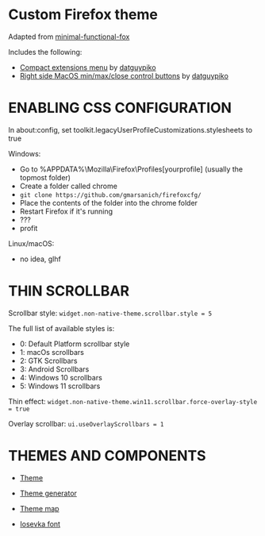 # Custom Firefox theme

Adapted from [minimal-functional-fox](https://github.com/mut-ex/minimal-functional-fox)

Includes the following:

- [Compact extensions menu](https://github.com/datguypiko/Firefox-Mod-Blur/blob/master/EXTRA%20MODS/Compact%20extensions%20menu) by [datguypiko](github.com/datguypiko)
- [Right side MacOS min/max/close control buttons](https://github.com/datguypiko/Firefox-Mod-Blur/blob/master/EXTRA%20MODS/Min-max-close%20control%20buttons/Right%20side%20MacOS%20style%20buttons/min-max-close_buttons.css) by [datguypiko](github.com/datguypiko)

# ENABLING CSS CONFIGURATION
In about:config, set toolkit.legacyUserProfileCustomizations.stylesheets to true

Windows: 
* Go to %APPDATA%\Mozilla\Firefox\Profiles\[yourprofile] (usually the topmost folder)
* Create a folder called chrome    
* ```git clone https://github.com/gmarsanich/firefoxcfg/```
* Place the contents of the folder into the chrome folder
* Restart Firefox if it's running
* ???
* profit

Linux/macOS:
* no idea, glhf


# THIN SCROLLBAR
Scrollbar style: ```widget.non-native-theme.scrollbar.style = 5```

The full list of available styles is:
* 0: Default Platform scrollbar style
* 1: macOs scrollbars
* 2: GTK Scrollbars
* 3: Android Scrollbars
* 4: Windows 10 scrollbars
* 5: Windows 11 scrollbars

Thin effect: ```widget.non-native-theme.win11.scrollbar.force-overlay-style = true```

Overlay scrollbar: ```ui.useOverlayScrollbars = 1```


# THEMES AND COMPONENTS
* [Theme](https://color.firefox.com/?theme=XQAAAAK7AQAAAAAAAABBKYhm849SCia9U4KEGccwS-xMDPr1qJSUaaq-qy5QgqeHG4K15QeC1qYkmgg2gaV51vfSMQphK2NQNG8ROqrpOCy9T52GB_kD69d6C9EpJkF8yZDENT9zED_lDm7GN5RvqkLWI8VLLAA2qZ-KViqNsOa-GnzFzKmrD69uz1_H5HOBANbLG7PQ9HDT1iw3fEefF60buGT_89VMML_N0YLosi5q3WR7FzpG4zUR8BywiW9MW-EsStRT4f6SVNA90pq-O29IV7rSqkaTran_akbVQxjw4tdH_ApzuiqDRwuQX9n_2uWkaQ)

* [Theme generator](https://www.color.firefox.com)

* [Theme map](https://developer.mozilla.org/en-US/docs/Mozilla/Add-ons/WebExtensions/manifest.json/theme/themes_components_annotations.png)

* [Iosevka font](typeof.net/Iosevka)
